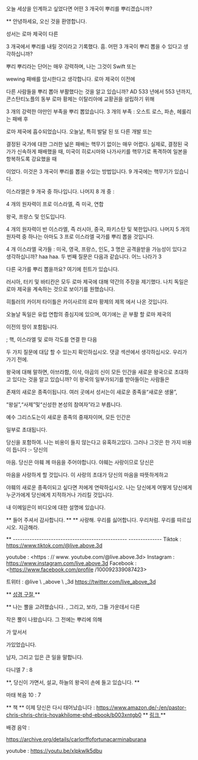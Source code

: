 오늘 세상을 인계하고 싶었다면 어떤 3 개국이
뿌리를 뿌리겠습니까?

** 안녕하세요, 오신 것을 환영합니다.

성서는 로마 제국이 다른

3 개국에서 뿌리를 내릴 것이라고 기록했다.
흠. 어떤 3 개국이 뿌리 뽑을 수 있다고 생각하십니까?

뿌리 뿌리라는 단어는 매우 강력하며, 나는 그것이 Swift 또는

wewing 패배를 암시한다고 생각합니다.
로마 제국이 이전에

다른 사람들을 뿌리 뽑아 부활했다는 것을 알고 있습니까?
AD 533 년에서 553 년까지, 콘스탄티노플의 동부 로마 황제는 이탈리아에 교황권을 설립하기 위해

3 개의 강력한 야만인 부족을 뿌리 뽑았습니다.
3 개의 부족 : 오스트 로스, 파손, 헤룰리는 패배 후

로마 제국에 흡수되었습니다.
오늘날, 특히 발달 된 또 다른 개발 또는

결정된 국가에 대한 그러한 넓은 패배는 핵무기 없이는 매우 어렵다.
실제로, 결정된 국가가 신속하게 패배했을 때, 미국이 히로시마와 나가사키를 핵무기로 폭격하여 일본을 항복하도록 강요했을 때

이었다.
이것은 3 개국이 뿌리를 뽑을 수있는 방법입니다.
9 개국에는 핵무기가 있습니다.

이스라엘은 9 개국 중 하나입니다. 나머지 8 개 중 :

4 개의 원자력이 프로 이스라엘, 즉 미국, 연합

왕국, 프랑스 및 인도입니다.

4 개의 원자력이 반 이스라엘, 즉 러시아, 중국, 파키스탄 및 북한입니다.
나머지 5 개의 원자력 중 하나는 아마도 3 프로 이스라엘 국가를 뿌리 뽑을 것입니다.

4 개 이스라엘 국가들 : 미국, 영국, 프랑스, ​​인도, 3 명은 공격을받을 가능성이 있다고 생각하십니까?
haa haa. 두 번째 질문은 다음과 같습니다. 어느 나라가 3

다른 국가를 뿌리 뽑을까요?
여기에 힌트가 있습니다.

러시아, 터키 및 바티칸은 모두 로마 제국에 대해 약간의 주장을 제기했다.
나치 독일은 로마 제국을 계속하는 것으로 보이기를 원했습니다.

히틀러의 카이저 타이틀은 카이사르의 로마 황제의 제목
에서 나온 것입니다.

오늘날 독일은 유럽 연합의 중심지에 있으며, 여기에는 곧 부활 할 로마 제국의

이전의 땅이 포함됩니다.

; 핵, 이스라엘 및 로마 각도를 연결 한 다음

두 가지 질문에 대답 할 수 있는지 확인하십시오. 댓글 섹션에서 생각하십시오.
우리가 가기 전에.

왕국에 대해 말하면, 아브라함, 이삭, 야곱의 신이 모든 인간을 새로운 왕국으로 초대하고 있다는 것을 알고 있습니까?
이 왕국의 일부가되기를 받아들이는 사람들은

존재의 새로운 종족이됩니다.
여러 곳에서 성서는이 새로운 종족을“새로운 생물”,

“왕실”,“사제”및“신성한 본성의 참여자”라고 부릅니다.

예수 그리스도는이 새로운 종족의 중재자이며, 모든 인간은

일부로 초대됩니다.

당신을 포함하여.
나는 비용이 들지 않는다고 유혹하고있다. 그러나 그것은 한 가지 비용이 듭니다 :- 당신의

마음.
당신은 야훼 께 마음을 주어야합니다. 야훼는 사랑이므로 당신은

마음을 사랑하게 할 것입니다.
이 사랑의 초대가 당신의 마음을 따뜻하게하고

야훼의 새로운 종족이되고 싶다면 저에게 연락하십시오. 나는 당신에게 어떻게 당신에게
누군가에게 당신에게 지적하거나 가리킬 것입니다.

내 이메일은이 비디오에 대한 설명에 있습니다.

** 들어 주셔서 감사합니다. **
** 사랑해. 우리를 싫어합니다. 우리처럼. 우리를 따르십시오. 지금해라.

** ------------------------------------------------ --------------
Tiktok : <https://www.tiktok.com/@live.above.3d>

youtube : <https : // www. youtube.com/@live.above.3d>
Instagram : <https://www.instagram.com/live.above.3d>
Facebook : <https://www.facebook.com/profile /100092339087423>

트위터 : @live \ _above \ _3d <https://twitter.com/live_above_3d>

** <u> 성경 구절 </u> **

** 나는 뿔을 고려했습니다. , 그리고, 보라, 그들 가운데서 다른

작은 뿔이 나왔습니다. 그 전에는 뿌리에 의해

가 앞서서

가있었습니다.

남자, 그리고 입은 큰 일을 말합니다.

다니엘 7 : 8

**, 당신이 가면서, 설교, 하늘의 왕국이 손에 들고 있습니다. **

마태 복음 10 : 7

** 책 </u > **
이제 당신은 다시 태어났습니다 :
<https://www.amazon.de/-/en/pastor-chris-chris-chris-hoyakhilome-phd-ebook/b003xntgb0>
** <u> 링크 </u> **

배경 음악 :

<https://archive.org/details/carlorffofortunacarminaburana>

youtube : <https://youtu.be/xlpkwlk5dbu>




